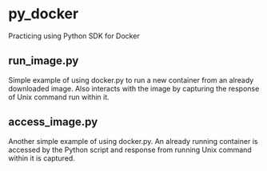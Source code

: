 # py_docker
Practicing using Python SDK for Docker

## run_image.py
Simple example of using docker.py to run a new container from an already downloaded image.
Also interacts with the image by capturing the response of Unix command run within it.

## access_image.py
Another simple example of using docker.py. An already running container is accessed by the Python script and response from running Unix command within it is captured.


